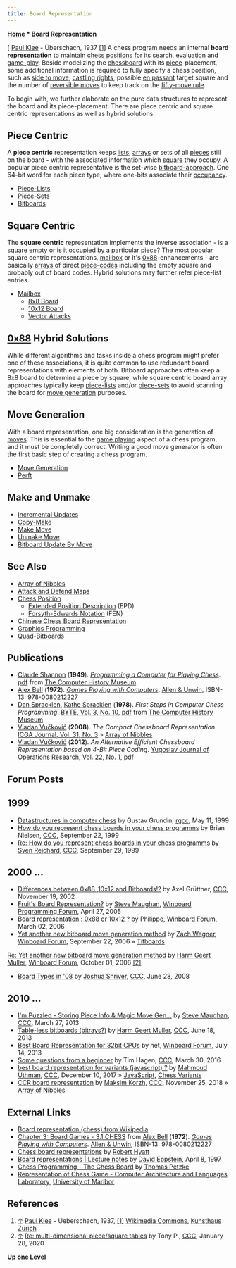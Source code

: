 ```yaml
---
title: Board Representation
---
```

**[Home](Home "Home") * Board Representation**

\[ [Paul Klee](Category:Paul_Klee "Category:Paul Klee") - Überschach, 1937 <a id="cite-note-1" href="#cite-ref-1">[1]</a>
A chess program needs an internal **board representation** to maintain [chess positions](Chess_Position "Chess Position") for its [search](Search "Search"), [evaluation](Evaluation "Evaluation") and [game-play](Chess_Game "Chess Game"). Beside modelizing the [chessboard](Chessboard "Chessboard") with its [piece](Pieces "Pieces")-placement, some additional information is required to fully specify a chess position, such as [side to move](Side_to_move "Side to move"), [castling rights](Castling_Rights "Castling Rights"), possible [en passant](En_passant "En passant") target square and the number of [reversible moves](Reversible_Moves "Reversible Moves") to keep track on the [fifty-move rule](Fifty-move_Rule "Fifty-move Rule").

To begin with, we further elaborate on the pure data structures to represent the board and its piece-placement. There are piece centric and square centric representations as well as hybrid solutions.

## Piece Centric

A **piece centric** representation keeps [lists](Linked_List "Linked List"), [arrays](Array "Array") or sets of all [pieces](Pieces "Pieces") still on the board - with the associated information which [square](Squares "Squares") they occupy. A popular piece centric representative is the set-wise [bitboard-approach](Bitboards "Bitboards"). One 64-bit word for each piece type, where one-bits associate their [occupancy](Occupancy "Occupancy").

- [Piece-Lists](Piece-Lists "Piece-Lists")
- [Piece-Sets](Piece-Sets "Piece-Sets")
- [Bitboards](Bitboards "Bitboards")

## Square Centric

The **square centric** representation implements the inverse association - is a [square](Squares "Squares") empty or is it [occupied](Occupancy "Occupancy") by a particular [piece](Pieces "Pieces")? The most popular square centric representations, [mailbox](Mailbox "Mailbox") or it's [0x88](0x88 "0x88")-enhancements - are basically [arrays](Array "Array") of direct [piece-codes](Pieces#PieceCoding "Pieces") including the empty square and probably out of board codes. Hybrid solutions may further refer piece-list entries.

- [Mailbox](Mailbox "Mailbox")
  - [8x8 Board](8x8_Board "8x8 Board")
  - [10x12 Board](10x12_Board "10x12 Board")
  - [Vector Attacks](Vector_Attacks "Vector Attacks")

## [0x88](0x88 "0x88") Hybrid Solutions

While different algorithms and tasks inside a chess program might prefer one of these associations, it is quite common to use redundant board representations with elements of both. Bitboard approaches often keep a 8x8 board to determine a piece by square, while square centric board array approaches typically keep [piece-lists](Piece-Lists "Piece-Lists") and/or [piece-sets](Piece-Sets "Piece-Sets") to avoid scanning the board for [move generation](Move_Generation "Move Generation") purposes.

## Move Generation

With a board representation, one big consideration is the generation of [moves](Moves "Moves"). This is essential to the [game playing](Chess_Game "Chess Game") aspect of a chess program, and it must be completely correct. Writing a good move generator is often the first basic step of creating a chess program.

- [Move Generation](Move_Generation "Move Generation")
- [Perft](Perft "Perft")

## Make and Unmake

- [Incremental Updates](Incremental_Updates "Incremental Updates")
- [Copy-Make](Copy-Make "Copy-Make")
- [Make Move](Make_Move "Make Move")
- [Unmake Move](Unmake_Move "Unmake Move")
- [Bitboard Update By Move](General_Setwise_Operations#UpdateByMove "General Setwise Operations")

## See Also

- [Array of Nibbles](Nibble#ArrayOfNibbles "Nibble")
- [Attack and Defend Maps](Attack_and_Defend_Maps "Attack and Defend Maps")
- [Chess Position](Chess_Position "Chess Position")
  - [Extended Position Description](Extended_Position_Description "Extended Position Description") (EPD)
  - [Forsyth-Edwards Notation](Forsyth-Edwards_Notation "Forsyth-Edwards Notation") (FEN)
- [Chinese Chess Board Representation](Chinese_Chess_Board_Representation "Chinese Chess Board Representation")
- [Graphics Programming](Graphics_Programming "Graphics Programming")
- [Quad-Bitboards](Quad-Bitboards "Quad-Bitboards")

## Publications

- [Claude Shannon](Claude_Shannon "Claude Shannon") (**1949**). *[Programming a Computer for Playing Chess](http://www.pi.infn.it/%7Ecarosi/chess/shannon.txt)*. [pdf](http://archive.computerhistory.org/projects/chess/related_materials/text/2-0%20and%202-1.Programming_a_computer_for_playing_chess.shannon/2-0%20and%202-1.Programming_a_computer_for_playing_chess.shannon.062303002.pdf) from [The Computer History Museum](The_Computer_History_Museum "The Computer History Museum")
- [Alex Bell](Alex_Bell "Alex Bell") (**1972**). *[Games Playing with Computers](http://www.chilton-computing.org.uk/acl/literature/books/gamesplaying/overview.htm)*. [Allen & Unwin](http://en.wikipedia.org/wiki/Allen_%26_Unwin), ISBN-13: 978-0080212227
- [Dan Spracklen](Dan_Spracklen "Dan Spracklen"), [Kathe Spracklen](Kathe_Spracklen "Kathe Spracklen") (**1978**). *First Steps in Computer Chess Programming*. [BYTE, Vol. 3, No. 10](Byte_Magazine#BYTE310 "Byte Magazine"), [pdf](http://archive.computerhistory.org/projects/chess/related_materials/text/4-4.First_Steps.Byte_Magazine/First_Steps_in_Computer_Chess_Programing.Spracklen-Dan_Kathe.Byte_Magazine.Oct-1978.062303035.sm.pdf) from [The Computer History Museum](The_Computer_History_Museum "The Computer History Museum")
- [Vladan Vučković](Vladan_Vu%C4%8Dkovi%C4%87 "Vladan Vučković") (**2008**). *The Compact Chessboard Representation*. [ICGA Journal, Vol. 31, No. 3](ICGA_Journal#31_3 "ICGA Journal") » [Array of Nibbles](Nibble#ArrayOfNibbles "Nibble")
- [Vladan Vučković](Vladan_Vu%C4%8Dkovi%C4%87 "Vladan Vučković") (**2012**). *An Alternative Efficient Chessboard Representation based on 4-Bit Piece Coding*. [Yugoslav Journal of Operations Research, Vol. 22, No. 1](http://www.doiserbia.nb.rs/issue.aspx?issueid=1761), [pdf](http://www.doiserbia.nb.rs/img/doi/0354-0243/2012/0354-02431200011V.pdf)

## Forum Posts

## 1999

- [Datastructures in computer chess](http://groups.google.com/group/rec.games.chess.computer/browse_frm/thread/2ffae88f631ac20d) by Gustav Grundin, [rgcc](Computer_Chess_Forums "Computer Chess Forums"), May 11, 1999
- [How do you represent chess boards in your chess programms](http://www.stmintz.com/ccc/index.php?id=69942) by Brian Nielsen, [CCC](CCC "CCC"), September 22, 1999
- [Re: How do you represent chess boards in your chess programms](http://www.stmintz.com/ccc/index.php?id=71016) by [Sven Reichard](Sven_Reichard "Sven Reichard"), [CCC](CCC "CCC"), September 29, 1999

## 2000 ...

- [Differences between 0x88 ,10x12 and Bitboards!?](http://www.stmintz.com/ccc/index.php?id=265915) by Axel Grüttner, [CCC](CCC "CCC"), November 19, 2002
- [Fruit's Board Representation?](http://www.open-aurec.com/wbforum/viewtopic.php?f=4&t=2407&p=11195) by [Steve Maughan](Steve_Maughan "Steve Maughan"), [Winboard Programming Forum](Computer_Chess_Forums "Computer Chess Forums"), April 27, 2005
- [Board representation : 0x88 or 10x12 ?](http://www.open-aurec.com/wbforum/viewtopic.php?f=4&t=4442) by Philippe, [Winboard Forum](Computer_Chess_Forums "Computer Chess Forums"), March 02, 2006
- [Yet another new bitboard move generation method](http://www.open-aurec.com/wbforum/viewtopic.php?f=4&t=5623) by [Zach Wegner](Zach_Wegner "Zach Wegner"), [Winboard Forum](Computer_Chess_Forums "Computer Chess Forums"), September 22, 2006 » [Titboards](Titboards "Titboards")

[Re: Yet another new bitboard move generation method](http://www.open-aurec.com/wbforum/viewtopic.php?f=4&t=5623&start=6) by [Harm Geert Muller](Harm_Geert_Muller "Harm Geert Muller"), [Winboard Forum](Computer_Chess_Forums "Computer Chess Forums"), October 01, 2006 <a id="cite-note-2" href="#cite-ref-2">[2]</a>

- [Board Types in '08](http://www.talkchess.com/forum/viewtopic.php?t=22023) by [Joshua Shriver](index.php?title=Joshua_Shriver&action=edit&redlink=1 "Joshua Shriver (page does not exist)"), [CCC](CCC "CCC"), June 28, 2008

## 2010 ...

- [I'm Puzzled - Storing Piece Info & Magic Move Gen...](http://www.talkchess.com/forum/viewtopic.php?t=47615) by [Steve Maughan](Steve_Maughan "Steve Maughan"), [CCC](CCC "CCC"), March 27, 2013
- [Table-less bitboards (bitrays?)](http://www.talkchess.com/forum/viewtopic.php?t=48324) by [Harm Geert Muller](Harm_Geert_Muller "Harm Geert Muller"), [CCC](CCC "CCC"), June 18, 2013
- [Best Board Representation for 32bit CPUs](http://www.open-aurec.com/wbforum/viewtopic.php?f=4&t=52878) by net, [Winboard Forum](Computer_Chess_Forums "Computer Chess Forums"), July 14, 2013
- [Some questions from a beginner](http://talkchess.com/forum/viewtopic.php?t=59691) by Tim Hagen, [CCC](CCC "CCC"), March 30, 2016
- [best board representation for variants (javascript) ?](http://www.talkchess.com/forum/viewtopic.php?t=65962) by [Mahmoud Uthman](index.php?title=Mahmoud_Uthman&action=edit&redlink=1 "Mahmoud Uthman (page does not exist)"), [CCC](CCC "CCC"), December 10, 2017 » [JavaScript](JavaScript "JavaScript"), [Chess Variants](Games#ChessVariants "Games")
- [CCR board representation](http://www.talkchess.com/forum3/viewtopic.php?f=7&t=69046) by [Maksim Korzh](Maksim_Korzh "Maksim Korzh"), [CCC](CCC "CCC"), November 25, 2018 » [Array of Nibbles](Nibble#ArrayOfNibbles "Nibble")

## External Links

- [Board representation (chess) from Wikipedia](http://en.wikipedia.org/wiki/Board_representation_%28chess%29)
- [Chapter 3: Board Games - 3.1 CHESS](http://www.chilton-computing.org.uk/acl/literature/books/gamesplaying/p003.htm) from [Alex Bell](Alex_Bell "Alex Bell") (**1972**). *[Games Playing with Computers](http://www.chilton-computing.org.uk/acl/literature/books/gamesplaying/overview.htm)*. [Allen & Unwin](http://en.wikipedia.org/wiki/Allen_%26_Unwin), ISBN-13: 978-0080212227
- [Chess board representations](http://www.craftychess.com/hyatt/boardrep.html) by [Robert Hyatt](Robert_Hyatt "Robert Hyatt")
- [Board representations | Lecture notes](http://www.ics.uci.edu/~eppstein/180a/970408.html) by [David Eppstein](David_Eppstein "David Eppstein"), April 8, 1997
- [Chess Programming - The Chess Board](http://www.fam-petzke.de/cp_board_en.shtml) by [Thomas Petzke](Thomas_Petzke "Thomas Petzke")
- [Representation of Chess Game - Computer Architecture and Languages Laboratory](http://labraj.uni-mb.si/en/Representation_of_Chess_Game), [University of Maribor](University_of_Maribor "University of Maribor")

## References

1. <a id="cite-ref-1" href="#cite-note-1">↑</a> [Paul Klee](Category:Paul_Klee "Category:Paul Klee") - Ueberschach, 1937, [[1]](https://commons.wikimedia.org/wiki/File:Paul_Klee_Ueberschach.jpg) [Wikimedia Commons](https://en.wikipedia.org/wiki/Wikimedia_Commons), [Kunsthaus Zürich](https://en.wikipedia.org/wiki/Kunsthaus_Z%C3%BCrich)
1. <a id="cite-ref-2" href="#cite-note-2">↑</a> [Re: multi-dimensional piece/square tables](http://www.talkchess.com/forum3/viewtopic.php?f=7&t=52861&start=8) by Tony P., [CCC](CCC "CCC"), January 28, 2020

**[Up one Level](Home "Home")**

